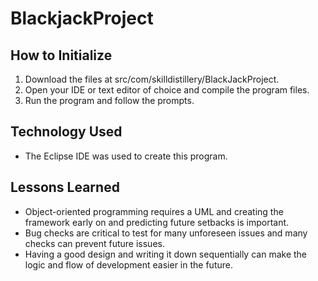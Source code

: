 # BlackjackProject

## How to Initialize
1. Download the files at src/com/skilldistillery/BlackJackProject. 
2. Open your IDE or text editor of choice and compile the program files.
3. Run the program and follow the prompts.
   
## Technology Used
 - The Eclipse IDE was used to create this program.

## Lessons Learned
- Object-oriented programming requires a UML and creating the framework early on and predicting future setbacks is important.
- Bug checks are critical to test for many unforeseen issues and many checks can prevent future issues.
- Having a good design and writing it down sequentially can make the logic and flow of development easier in the future.
